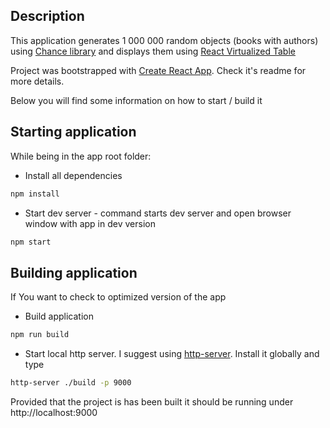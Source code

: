 ## Description
This application generates 1 000 000 random objects (books with authors) using
 [Chance library](http://chancejs.com/) and displays them using [React Virtualized Table](https://github.com/bvaughn/react-virtualized)

Project was bootstrapped with [Create React App](https://github.com/facebookincubator/create-react-app).
Check it's readme for more details. 

Below you will find some information on how to start / build it  

## Starting application
While being in the app root folder: 

- Install all dependencies
```sh
npm install
```

- Start dev server - command starts dev server and open browser window with app in dev version
```sh
npm start
```

## Building application
If You want to check to optimized version of the app
- Build application
```sh
npm run build
```
- Start local http server. I suggest using  [http-server](https://github.com/indexzero/http-server). Install it globally and type 

```sh
http-server ./build -p 9000
``` 

Provided that the project is has been built it should be running under http://localhost:9000


